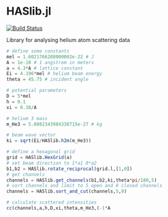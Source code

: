 # HASlib.jl

[![Build Status](https://travis-ci.org/feanor12/HASlib.jl.svg?branch=master)](https://travis-ci.org/feanor12/HASlib.jl)

Library for analysing helium atom scattering data


```julia
# define some constants
mel = 1.6021766208000002e-22 # J
A = 1e-10 # 1 angstrom in meters
a = 4.3*A # lattice constant
Ei = 4.196*mel # helium beam energy
theta = 45.75 # incident angle

# potential parameters
D = 5*mel 
h = 0.1
xi = 0.38/A

# helium 3 mass
m_He3 = 5.0082343984338715e-27 # kg

# beam wave vector
ki = sqrt(Ei/HASlib.h2m(m_He3))

# define a hexagonal grid
grid = HASlib.HexGrid(a)
# set beam direction to 1*a1 0*a2
b1,b2 = HASlib.rotate_reciprocal(grid.l,[1,0])
# get channels
channels = HASlib.get_channels(b1,b2,ki,theta*pi/180,5)
# sort channels and limit to 5 open and 0 closed channels
channels = HASlib.sort_and_cut(channels,5,0)

# calculate scattered intensities
cc(channels,a,h,D,xi,theta,m_He3,(-1*A
```
